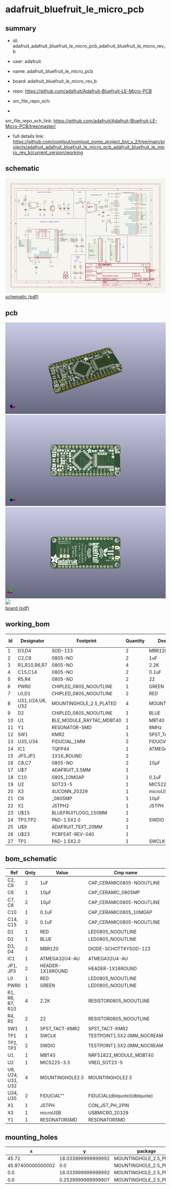 # adafruit_bluefruit_le_micro_pcb
 
## summary 
* id: adafruit_adafruit_bluefruit_le_micro_pcb_adafruit_bluefruit_le_micro_rev_b
* user: adafruit
* name: adafruit_bluefruit_le_micro_pcb
* board: adafruit_bluefruit_le_micro_rev_b
* repo: https://github.com/adafruit/Adafruit-Bluefruit-LE-Micro-PCB



* src_file_repo_sch: 
*
 src_file_repo_sch_link: https://github.com/adafruit/Adafruit-Bluefruit-LE-Micro-PCB/tree/master/
* full details link: https://github.com/oomlout/oomlout_oomp_project_bot_v_2/tree/main/projects/adafruit_adafruit_bluefruit_le_micro_pcb_adafruit_bluefruit_le_micro_rev_b/current_version/working  

## schematic  
![](working_schematic_600.png)  
[schematic (pdf)](working_schematic.pdf)  

## pcb  
![](working_3d_600.png) 
![](working_3d_front_600.png)  
![](working_3d_back_600.png)  
![](working_600.png)  
[board (pdf)](working.pdf)  

## working_bom
| Id | Designator | Footprint | Quantity | Designation | Supplier and ref |  | None | 
| --- | --- | --- | --- | --- | --- | --- | --- | 
| 1 | D3,D4 | SOD-123 | 2 | MBR120 |  |  | [''] | 
| 2 | C2,C9 | 0805-NO | 2 | 1uF |  |  | [''] | 
| 3 | R1,R10,R6,R7 | 0805-NO | 4 | 2.2K |  |  | [''] | 
| 4 | C15,C14 | 0805-NO | 2 | 0.1uF |  |  | [''] | 
| 5 | R5,R4 | 0805-NO | 2 | 22 |  |  | [''] | 
| 6 | PWR0 | CHIPLED_0805_NOOUTLINE | 1 | GREEN |  |  | [''] | 
| 7 | L0,D1 | CHIPLED_0805_NOOUTLINE | 2 | RED |  |  | [''] | 
| 8 | U$31,U$24,U$6,U$32 | MOUNTINGHOLE_2.5_PLATED | 4 | MOUNTINGHOLE2.5 |  |  | [''] | 
| 9 | D2 | CHIPLED_0805_NOOUTLINE | 1 | BLUE |  |  | [''] | 
| 10 | U1 | BLE_MODULE_RAYTAC_MDBT40 | 1 | MBT40 |  |  | [''] | 
| 11 | Y1 | RESONATOR-SMD | 1 | 8MHz |  |  | [''] | 
| 12 | SW1 | KMR2 | 1 | SPST_TACT-KMR2 |  |  | [''] | 
| 13 | U$35,U$34 | FIDUCIAL_1MM | 2 | FIDUCIAL" |  |  | [''] | 
| 14 | IC1 | TQFP44 | 1 | ATMEGA32U4-AU |  |  | [''] | 
| 15 | JP3,JP1 | 1X16_ROUND | 2 |  |  |  | [''] | 
| 16 | C8,C7 | 0805-NO | 2 | 10µF |  |  | [''] | 
| 17 | U$7 | ADAFRUIT_3.5MM | 1 |  |  |  | [''] | 
| 18 | C10 | 0805_10MGAP | 1 | 0.1uF |  |  | [''] | 
| 19 | U2 | SOT23-5 | 1 | MIC5225-3.3 |  |  | [''] | 
| 20 | X3 | 4UCONN_20329 | 1 | microUSB |  |  | [''] | 
| 21 | C6 | _0805MP | 1 | 10µF |  |  | [''] | 
| 22 | X1 | JSTPH2 | 1 | JSTPH |  |  | [''] | 
| 23 | U$15 | BLUEFRUITLOGO_150MM | 1 |  |  |  | [''] | 
| 24 | TP3,TP2 | PAD-1.5X2.0 | 2 | SWDIO |  |  | [''] | 
| 25 | U$9 | ADAFRUIT_TEXT_20MM | 1 |  |  |  | [''] | 
| 26 | U$23 | PCBFEAT-REV-040 | 1 |  |  |  | [''] | 
| 27 | TP1 | PAD-1.5X2.0 | 1 | SWCLK |  |  | [''] | 


## bom_schematic
| Ref | Qnty | Value | Cmp name | Footprint | Description | Vendor | DNP | 
| --- | --- | --- | --- | --- | --- | --- | --- | 
| C2, C9 | 2 | 1uF | CAP_CERAMIC0805-NOOUTLINE | working:0805-NO |  |  |  | 
| C6 | 1 | 10µF | CAP_CERAMIC_0805MP | working:_0805MP |  |  |  | 
| C7, C8 | 2 | 10µF | CAP_CERAMIC0805-NOOUTLINE | working:0805-NO |  |  |  | 
| C10 | 1 | 0.1uF | CAP_CERAMIC0805_10MGAP | working:0805_10MGAP |  |  |  | 
| C14, C15 | 2 | 0.1uF | CAP_CERAMIC0805-NOOUTLINE | working:0805-NO |  |  |  | 
| D1 | 1 | RED | LED0805_NOOUTLINE | working:CHIPLED_0805_NOOUTLINE |  |  |  | 
| D2 | 1 | BLUE | LED0805_NOOUTLINE | working:CHIPLED_0805_NOOUTLINE |  |  |  | 
| D3, D4 | 2 | MBR120 | DIODE-SCHOTTKYSOD-123 | working:SOD-123 |  |  |  | 
| IC1 | 1 | ATMEGA32U4-AU | ATMEGA32U4-AU | working:TQFP44 |  |  |  | 
| JP1, JP3 | 2 | HEADER-1X16ROUND | HEADER-1X16ROUND | working:1X16_ROUND |  |  |  | 
| L0 | 1 | RED | LED0805_NOOUTLINE | working:CHIPLED_0805_NOOUTLINE |  |  |  | 
| PWR0 | 1 | GREEN | LED0805_NOOUTLINE | working:CHIPLED_0805_NOOUTLINE |  |  |  | 
| R1, R6, R7, R10 | 4 | 2.2K | RESISTOR0805_NOOUTLINE | working:0805-NO |  |  |  | 
| R4, R5 | 2 | 22 | RESISTOR0805_NOOUTLINE | working:0805-NO |  |  |  | 
| SW1 | 1 | SPST_TACT-KMR2 | SPST_TACT-KMR2 | working:KMR2 |  |  |  | 
| TP1 | 1 | SWCLK | TESTPOINT1.5X2.0MM_NOCREAM | working:PAD-1.5X2.0 |  |  |  | 
| TP2, TP3 | 2 | SWDIO | TESTPOINT1.5X2.0MM_NOCREAM | working:PAD-1.5X2.0 |  |  |  | 
| U1 | 1 | MBT40 | NRF51822_MODULE_MDBT40 | working:BLE_MODULE_RAYTAC_MDBT40 |  |  |  | 
| U2 | 1 | MIC5225-3.3 | VREG_SOT23-5 | working:SOT23-5 |  |  |  | 
| U$6, U$24, U$31, U$32 | 4 | MOUNTINGHOLE2.5 | MOUNTINGHOLE2.5 | working:MOUNTINGHOLE_2.5_PLATED |  |  |  | 
| U$34, U$35 | 2 | FIDUCIAL"" | FIDUCIAL{dblquote}{dblquote} | working:FIDUCIAL_1MM |  |  |  | 
| X1 | 1 | JSTPH | CON_JST_PH_2PIN | working:JSTPH2 |  |  |  | 
| X3 | 1 | microUSB | USBMICRO_20329 | working:4UCONN_20329 |  |  |  | 
| Y1 | 1 | RESONATORSMD | RESONATORSMD | working:RESONATOR-SMD |  |  |  | 


## mounting_holes
| x | y | package | value | ref | size | 
| --- | --- | --- | --- | --- | --- | 
| 45.72 | 18.033999999999992 | MOUNTINGHOLE_2.5_PLATED | MOUNTINGHOLE2.5 | U$6 | m3 | 
| 45.97400000000002 | 0.0 | MOUNTINGHOLE_2.5_PLATED | MOUNTINGHOLE2.5 | U$24 | m3 | 
| 0.0 | 18.033999999999992 | MOUNTINGHOLE_2.5_PLATED | MOUNTINGHOLE2.5 | U$31 | m3 | 
| 0.0 | 0.2539999999999907 | MOUNTINGHOLE_2.5_PLATED | MOUNTINGHOLE2.5 | U$32 | m3 | 


